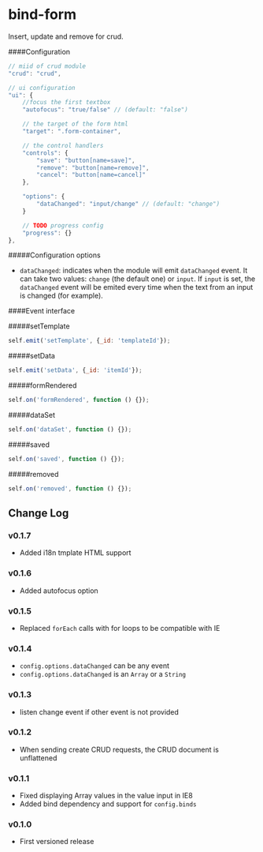 bind-form
====

Insert, update and remove for crud.

####Configuration
```js
// miid of crud module
"crud": "crud",

// ui configuration
"ui": {
    //focus the first textbox
    "autofocus": "true/false" // (default: "false")

    // the target of the form html
    "target": ".form-container",

    // the control handlers
    "controls": {
        "save": "button[name=save]",
        "remove": "button[name=remove]",
        "cancel": "button[name=cancel]"
    },

    "options": {
        "dataChanged": "input/change" // (default: "change")
    }

    // TODO progress config
    "progress": {}
},
```

#####Configuration options

 - `dataChanged`: indicates when the module will emit `dataChanged` event. It can take two values: `change` (the default one) or `input`. If `input` is set, the `dataChanged` event will be emited every time when the text from an input is changed (for example).

####Event interface

#####setTemplate
```js
self.emit('setTemplate', {_id: 'templateId'});
```

#####setData
```js
self.emit('setData', {_id: 'itemId'});
```

#####formRendered
```js
self.on('formRendered', function () {});
```

#####dataSet
```js
self.on('dataSet', function () {});
```

#####saved
```js
self.on('saved', function () {});
```

#####removed
```js
self.on('removed', function () {});
```

## Change Log

### v0.1.7
- Added i18n tmplate HTML support

### v0.1.6
- Added autofocus option

### v0.1.5
 - Replaced `forEach` calls with for loops to be compatible with IE

### v0.1.4
 - `config.options.dataChanged` can be any event
 - `config.options.dataChanged` is an `Array` or a `String`

### v0.1.3
 - listen change event if other event is not provided

### v0.1.2

- When sending create CRUD requests, the CRUD document is unflattened

### v0.1.1
 - Fixed displaying Array values in the value input in IE8
 - Added bind dependency and support for `config.binds`

### v0.1.0

- First versioned release

